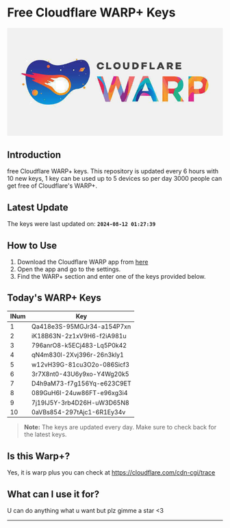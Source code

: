 
# Free Cloudflare WARP+ Keys

![Banner](asset/IMG_20240629_142710_129.jpg)

## Introduction

free Cloudflare WARP+ keys. This repository is updated every 6 hours with 10 new keys, 1 key can be used up to 5 devices so per day 3000 people can get free of Cloudflare's WARP+.

## Latest Update

The keys were last updated on: **`2024-08-12 01:27:39`**

## How to Use

1. Download the Cloudflare WARP app from [here](https://1.1.1.1/)
2. Open the app and go to the settings.
3. Find the WARP+ section and enter one of the keys provided below.

## Today's WARP+ Keys

| INum | Key |
|-------|-----|
| 1     | Qa418e3S-95MGJr34-a154P7xn               |
| 2     | iK18B63N-2z1xV9H6-f2iA981u               |
| 3     | 796anrO8-k5ECj483-Lq5P0k42               |
| 4     | qN4m830l-2Xvj396r-26n3kly1               |
| 5     | w12vH39G-81cu3O2o-086Sicf3               |
| 6     | 3r7X8nt0-43U6y9xo-Y4Wg20k5               |
| 7     | D4h9aM73-f7g156Yq-e623C9ET               |
| 8     | 089GuH6I-24uw86FT-e96xg3i4               |
| 9     | 7j19IJ5Y-3rb4D26H-uW3D65N8               |
| 10    | 0aVBs854-297tAjc1-6R1Ey34v               |


> **Note:** The keys are updated every day. Make sure to check back for the latest keys.

## Is this Warp+?

Yes, it is warp plus you can check at https://cloudflare.com/cdn-cgi/trace

## What can I use it for?
U can do anything what u want but plz gimme a star <3

---
